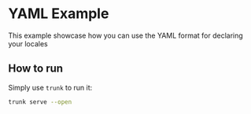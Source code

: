 # YAML Example

This example showcase how you can use the YAML format for declaring your locales

## How to run

Simply use `trunk` to run it:

```bash
trunk serve --open
```
